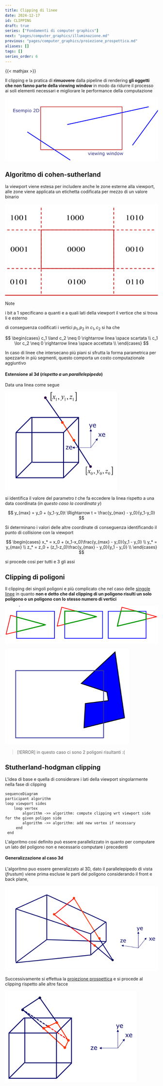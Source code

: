 ```yaml
---
title: Clipping di linee
date: 2024-12-17
id: CLIPPING
draft: true
series: ["Fondamenti di computer graphics"]
next: "pages/computer_graphics/illuminazione.md"
previous: "pages/computer_graphics/proiezione_prospettica.md"
aliases: []
tags: []
series_order: 6
---
```


{{< mathjax >}}

Il clipping e la pratica di **rimuovere** dalla pipeline di rendering **gli oggetti che non fanno parte della viewing window** in modo da ridurre il processo ai soli elementi necessari e migliorare le performance della computazione

![](Pasted%20image%2020241217130907.png)

## Algoritmo di cohen-sutherland

la viewport viene estesa per includere anche le zone esterne alla viewport, alle zone viene applicata un etichetta codificata per mezzo di un valore binario

![](Pasted%20image%2020241217160837.png)

> [!NOTE]
> i bit a $1$ specificano a quanti e a quali lati della viewport il vertice che si trova li e esterno

di conseguenza codificati i vertici $p_1,p_2$ in $c_1,c_2$ si ha che

$$
\begin{cases}
c_1 \land c_2 \neq 0 \rightarrow linea \space scartata \\
c_1 \lor c_2 \neq 0 \rightarrow linea \space accettata \\
\end{cases}
$$

In caso di linee che intersecano più piani si sfrutta la forma parametrica per spezzarle in più segmenti, questo comporta un costo computazionale aggiuntivo

#### Estensione al 3d (*rispetto a un parallelepipedo*)

Data una linea come segue

![](Pasted%20image%2020241217161734.png)

si identifica il valore del parametro $t$ che fa eccedere la linea rispetto a una data coordinata (*in questo caso la coordinata $y$*)

$$
y_{max} = y_0 + (y_1-y_0)t \Rightarrow t = \frac{y_{max} - y_0}{y_1-y_0}
$$

Si determinano i valori delle altre coordinate di conseguenza identificando il punto di collisione con la viewport

$$
\begin{cases}
x_* = x_0 + (x_1-x_0)\frac{y_{max} - y_0}{y_1 - y_0} \\
y_* = y_{max} \\
z_* = z_0 + (z_1-z_0)\frac{y_{max} - y_0}{y_1 - y_0} \\
\end{cases}
$$

si procede cosi per tutti e $3$ gli assi

## Clipping di poligoni

Il clipping dei singoli poligoni e più complicato che nel caso delle [singole linee](/computer_graphics/clipping) in quanto **non e detto che dal clipping di un poligono risulti un solo poligono o un poligono con lo stesso numero di vertici**

![](Pasted%20image%2020241217162658.png)

![](Pasted%20image%2020241217162717.png)
> [!ERROR]
> in questo caso ci sono 2 poligoni risultanti :(

## Stutherland-hodgman clipping

L'idea di base e quella di considerare i lati della viewport singolarmente nella fase di clipping

```mermaid
sequenceDiagram
participant algorithm
loop viewport sides
	loop vertex
		algorithm ->> algorithm: compute clipping wrt viewport side for the given poligon side
		algorithm ->> algorithm: add new vertex if necessary
	 end
 end
```

L'algoritmo cosi definito può essere parallelizzato in quanto per computare un lato del poligono non e necessario computare i precedenti

#### Generalizzazione al caso 3d

L'algoritmo puo essere generalizzato al 3D, dato il parallelepipedo di vista (*frustum*) viene prima escluse le parti del poligono considerando il front e back plane,

![](Pasted%20image%2020241217164259.png)

Successivamente si effettua la [proiezione prospettica](/computer_graphics/proiezione_prospettica) e si procede al clipping rispetto alle altre facce

![](Pasted%20image%2020241217164353.png)

